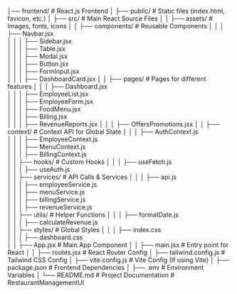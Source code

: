 │── frontend/ # React.js Frontend
│ ├── public/ # Static files (index.html, favicon, etc.)
│ ├── src/ # Main React Source Files
│ │ ├── assets/ # Images, fonts, icons
│ │ ├── components/ # Reusable Components
│ │ │ ├── Navbar.jsx  
│ │ │ ├── Sidebar.jsx  
│ │ │ ├── Table.jsx  
│ │ │ ├── Modal.jsx  
│ │ │ ├── Button.jsx  
│ │ │ ├── FormInput.jsx  
│ │ │ ├── DashboardCard.jsx
│ │ ├── pages/ # Pages for different features
│ │ │ ├── Dashboard.jsx  
│ │ │ ├── EmployeeList.jsx  
│ │ │ ├── EmployeeForm.jsx  
│ │ │ ├── FoodMenu.jsx  
│ │ │ ├── Billing.jsx  
│ │ │ ├── RevenueReports.jsx
│ │ │ ├── OffersPromotions.jsx
│ │ ├── context/ # Context API for Global State
│ │ │ ├── AuthContext.js  
│ │ │ ├── EmployeeContext.js  
│ │ │ ├── MenuContext.js  
│ │ │ ├── BillingContext.js  
│ │ ├── hooks/ # Custom Hooks
│ │ │ ├── useFetch.js  
│ │ │ ├── useAuth.js  
│ │ ├── services/ # API Calls & Services
│ │ │ ├── api.js  
│ │ │ ├── employeeService.js  
│ │ │ ├── menuService.js  
│ │ │ ├── billingService.js  
│ │ │ ├── revenueService.js  
│ │ ├── utils/ # Helper Functions
│ │ │ ├── formatDate.js  
│ │ │ ├── calculateRevenue.js  
│ │ ├── styles/ # Global Styles
│ │ │ ├── index.css  
│ │ │ ├── dashboard.css  
│ │ ├── App.jsx # Main App Component
│ │ ├── main.jsx # Entry point for React
│ │ ├── routes.jsx # React Router Config
│ ├── tailwind.config.js # Tailwind CSS Config
│ ├── vite.config.js # Vite Config (If using Vite)
│ ├── package.json # Frontend Dependencies
│ ├── .env # Environment Variables
│
└── README.md # Project Documentation
#   R e s t a u r a n t M a n a g e m e n t U I  
 